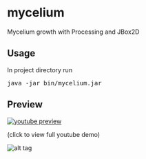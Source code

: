 # mycelium
Mycelium growth with Processing and JBox2D

## Usage
In project directory run
<pre>
java -jar bin/mycelium.jar
</pre>

## Preview
[![youtube preview](https://j.gifs.com/wjN3jX.gif)](https://www.youtube.com/watch?v=bEeQ-Yk6vPE)

(click to view full youtube demo)

![alt tag](https://github.com/rszczers/mycelium/blob/master/src/data/help.png)

